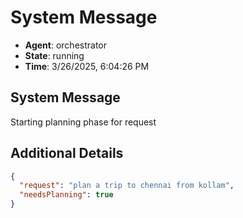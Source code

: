 # System Message

- **Agent**: orchestrator
- **State**: running
- **Time**: 3/26/2025, 6:04:26 PM

## System Message

Starting planning phase for request

## Additional Details

```json
{
  "request": "plan a trip to chennai from kollam",
  "needsPlanning": true
}
```

